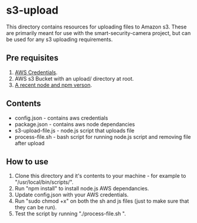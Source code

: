 
# s3-upload 

This directory contains resources for uploading files to Amazon s3.  These are primarily meant for use with the smart-security-camera project, but can be used for any s3 uploading requirements.

## Pre requisites

1. [AWS Credentials](http://docs.aws.amazon.com/general/latest/gr/aws-sec-cred-types.html#access-keys-and-secret-access-keys).
2. AWS s3 Bucket with an upload/ directory at root.
3. [A recent node and npm verson](https://github.com/sdesalas/node-pi-zero).

## Contents

* config.json - contains aws credentials
* package.json - contains aws node dependancies
* s3-upload-file.js - node.js script that uploads file
* process-file.sh - bash script for running node.js script and removing file after upload

## How to use

1. Clone this directory and it's contents to your machine - for example to "/usr/local/bin/scripts/".
2. Run "npm install" to install node.js AWS dependancies.
3. Update config.json with your AWS credentials.
4. Run "sudo chmod +x" on both the sh and js files (just to make sure that they can be run).
5. Test the script by running "./process-file.sh <your-bucket-name> <file-to-upload>".
